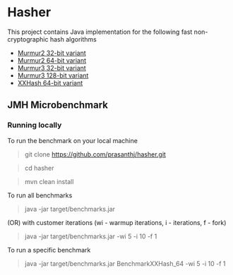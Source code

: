 Hasher
======

This project contains Java implementation for the following fast non-cryptographic hash algorithms
- [Murmur2 32-bit variant] 
- [Murmur2 64-bit variant] 
- [Murmur3 32-bit variant] 
- [Murmur3 128-bit variant]
- [XXHash 64-bit variant]

## JMH Microbenchmark
### Running locally
To run the benchmark on your local machine
> git clone https://github.com/prasanthj/hasher.git

> cd hasher

> mvn clean install

To run all benchmarks

> java -jar target/benchmarks.jar

(OR) with customer iterations (wi - warmup iterations, i - iterations, f - fork)
> java -jar target/benchmarks.jar -wi 5 -i 10 -f 1

To run a specific benchmark
> java -jar target/benchmarks.jar BenchmarkXXHash_64 -wi 5 -i 10 -f 1

[Murmur2 32-bit variant]:https://github.com/prasanthj/hasher/blob/master/src/main/java/hasher/Murmur2_32.java 
[Murmur2 64-bit variant]:https://github.com/prasanthj/hasher/blob/master/src/main/java/hasher/Murmur2_64.java
[Murmur3 32-bit variant]:https://github.com/prasanthj/hasher/blob/master/src/main/java/hasher/Murmur3_32.java
[Murmur3 128-bit variant]:https://github.com/prasanthj/hasher/blob/master/src/main/java/hasher/Murmur3_128.java 
[XXHash 64-bit variant]:https://github.com/prasanthj/hasher/blob/master/src/main/java/hasher/XXHash_64.java
[here]:https://github.com/prasanthj/hasher/blob/master/src/main/java/benchmarks/results
